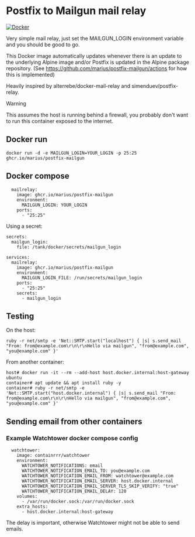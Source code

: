 # Postfix to Mailgun mail relay

[![Docker](https://github.com/marius/postfix-mailgun/actions/workflows/docker-publish.yml/badge.svg)](https://github.com/marius/postfix-mailgun/actions/workflows/docker-publish.yml)

Very simple mail relay, just set the MAILGUN_LOGIN environment variable and you should
be good to go.

This Docker image automatically updates whenever there is an update to the
underlying Alpine image and/or Postfix is updated in the Alpine package repository.
(See https://github.com/marius/postfix-mailgun/actions for how this is implemented)

Heavily inspired by alterrebe/docker-mail-relay and simenduev/postfix-relay.

> [!WARNING]
> This assumes the host is running behind a firewall, you probably don't
> want to run this container exposed to the internet.

## Docker run

```
docker run -d -e MAILGUN_LOGIN=YOUR_LOGIN -p 25:25 ghcr.io/marius/postfix-mailgun
```

## Docker compose

```
  mailrelay:
    image: ghcr.io/marius/postfix-mailgun
    environment:
      MAILGUN_LOGIN: YOUR_LOGIN
    ports:
      - "25:25"
```

Using a secret:

```
secrets:
  mailgun_login:
    file: /tank/docker/secrets/mailgun_login

services:
  mailrelay:
    image: ghcr.io/marius/postfix-mailgun
    environment:
      MAILGUN_LOGIN_FILE: /run/secrets/mailgun_login
    ports:
      - "25:25"
    secrets:
      - mailgun_login
```

## Testing

On the host:

```
ruby -r net/smtp -e 'Net::SMTP.start("localhost") { |s| s.send_mail "From: from@example.com\r\n\r\nHello via mailgun", "from@example.com", "you@example.com" }'
```

From another container:

```
host# docker run -it --rm --add-host host.docker.internal:host-gateway ubuntu
container# apt update && apt install ruby -y
container# ruby -r net/smtp -e 'Net::SMTP.start("host.docker.internal") { |s| s.send_mail "From: from@example.com\r\n\r\nHello via mailgun", "from@example.com", "you@example.com" }'
```

## Sending email from other containers

### Example Watchtower docker compose config

```
  watchtower:
    image: containrrr/watchtower
    environment:
      WATCHTOWER_NOTIFICATIONS: email
      WATCHTOWER_NOTIFICATION_EMAIL_TO: you@example.com
      WATCHTOWER_NOTIFICATION_EMAIL_FROM: watchtower@example.com
      WATCHTOWER_NOTIFICATION_EMAIL_SERVER: host.docker.internal
      WATCHTOWER_NOTIFICATION_EMAIL_SERVER_TLS_SKIP_VERIFY: "true"
      WATCHTOWER_NOTIFICATION_EMAIL_DELAY: 120
    volumes:
      - /var/run/docker.sock:/var/run/docker.sock
    extra_hosts:
      - host.docker.internal:host-gateway
```

The delay is important, otherwise Watchtower might not be able to send emails.
